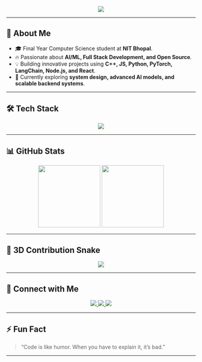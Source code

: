 <!-- Banner or Typing Animation -->
<p align="center">
  <img src="https://readme-typing-svg.herokuapp.com?size=30&color=3498db&center=true&vCenter=true&width=600&lines=Final+Year+CSE+Student+at+NIT+Bhopal;AI+%26+Full+Stack+Enthusiast;Open+Source+Contributor;Always+Learning+New+Tech">
</p>

---

## 👋 **About Me**
- 🎓 Final Year Computer Science student at **NIT Bhopal**.  
- 🔥 Passionate about **AI/ML, Full Stack Development, and Open Source**.  
- 💡 Building innovative projects using **C++, JS, Python, PyTorch, LangChain, Node.js, and React**.  
- 🌱 Currently exploring **system design, advanced AI models, and scalable backend systems**.

---

## 🛠 **Tech Stack**
<p align="center">
  <img src="https://skillicons.dev/icons?i=cpp,js,python,nodejs,express,react,mongodb,postgres,mysql,pytorch" />
</p>

---

## 📊 **GitHub Stats**
<p align="center">
  <img src="https://github-readme-stats.vercel.app/api?username=YOUR_USERNAME&show_icons=true&theme=tokyonight&count_private=true" height="165"/>
  <img src="https://github-readme-streak-stats.herokuapp.com?user=YOUR_USERNAME&theme=tokyonight" height="165"/>
</p>

---

## 🐍 **3D Contribution Snake**
<p align="center">
  <img src="https://github.com/ShaikAbdulHafeez474/ShaikAbdulHafeez474/blob/output/github-contribution-grid-snake.svg" />
</p>

---

## 🔗 **Connect with Me**
<p align="center">
  <a href="https://linkedin.com/in/hafeezshk" target="_blank">
    <img src="https://img.shields.io/badge/LinkedIn-0077B5?style=for-the-badge&logo=linkedin&logoColor=white" />
  </a>
  <a href="mailto:ethicalhacker.75696@gmail.com">
    <img src="https://img.shields.io/badge/Email-D14836?style=for-the-badge&logo=gmail&logoColor=white" />
  </a>
  <a href="[https://your-portfolio-link.com](https://github.com/ShaikAbdulHafeez474)">
    <img src="https://img.shields.io/badge/Portfolio-000000?style=for-the-badge&logo=about.me&logoColor=white" />
  </a>
</p>

---

## ⚡ **Fun Fact**
> “Code is like humor. When you have to explain it, it’s bad.”

---
